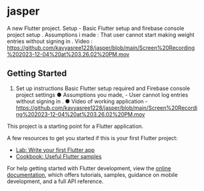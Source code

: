 # jasper

A new Flutter project.
Setup - Basic Flutter setup and firebase console project setup . 
Assumptions i made : That user cannot start making weight entries without signing in . 
Video : https://github.com/kavyasree1228/jasper/blob/main/Screen%20Recording%202023-12-04%20at%203.26.02%20PM.mov

## Getting Started
1.  Set up instructions
Basic Flutter setup required and Firebase console project settings 
● Assumptions you made, - User cannot log entries without signing in . 
● Video of working application - https://github.com/kavyasree1228/jasper/blob/main/Screen%20Recording%202023-12-04%20at%203.26.02%20PM.mov

This project is a starting point for a Flutter application.

A few resources to get you started if this is your first Flutter project:

- [Lab: Write your first Flutter app](https://docs.flutter.dev/get-started/codelab)
- [Cookbook: Useful Flutter samples](https://docs.flutter.dev/cookbook)

For help getting started with Flutter development, view the
[online documentation](https://docs.flutter.dev/), which offers tutorials,
samples, guidance on mobile development, and a full API reference.


